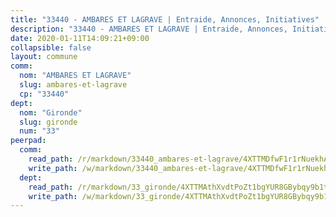 ```yaml
---
title: "33440 - AMBARES ET LAGRAVE | Entraide, Annonces, Initiatives"
description: "33440 - AMBARES ET LAGRAVE | Entraide, Annonces, Initiatives"
date: 2020-01-11T14:09:21+09:00
collapsible: false
layout: commune
comm:
  nom: "AMBARES ET LAGRAVE"
  slug: ambares-et-lagrave
  cp: "33440"
dept:
  nom: "Gironde"
  slug: gironde
  num: "33"
peerpad:
  comm:
    read_path: /r/markdown/33440_ambares-et-lagrave/4XTTMDfwF1r1rNuekhADMk3dK4Vb2UfZe7zw6V1gHzRQgRV2s
    write_path: /w/markdown/33440_ambares-et-lagrave/4XTTMDfwF1r1rNuekhADMk3dK4Vb2UfZe7zw6V1gHzRQgRV2s-K3TgV3Pd2BsSnqjB55EHG7VJRSrTEvcgeKrpDSdE2cDRfqnaSmk9agUcW5fXRB6BxekrH9bfeGYA7nRLdfKW8r1pa2zBEKuGxbMD4i3nyoChj9gnePzwmZvytBjdECSz9WAw3suD
  dept:
    read_path: /r/markdown/33_gironde/4XTTMAthXvdtPoZt1bgYUR8GBybqy9b1tLUaaKDw5iKj57LRt
    write_path: /w/markdown/33_gironde/4XTTMAthXvdtPoZt1bgYUR8GBybqy9b1tLUaaKDw5iKj57LRt-K3TgU8ogmN5s8hbKrZhkV9P1KQiFepNWXjoYRvdMTW1jt7eRXTmrjG677tN9mcUTsALjzYGgb8mvcrYPJn2Jd8cTiBmF9aZcbgdcQL1kzCPJnSf6X8tpEcGPdTr5qT6cQqEpt6oQ
---
```


